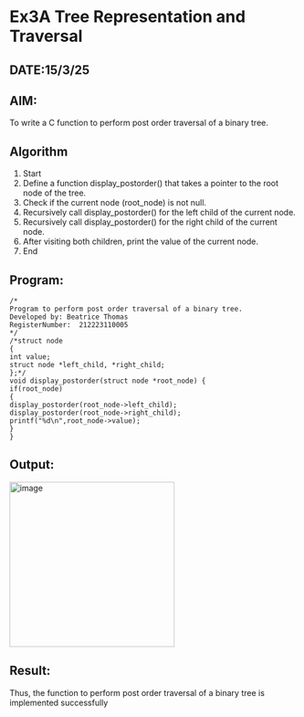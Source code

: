 # Ex3A Tree Representation and Traversal
## DATE:15/3/25
## AIM:
To write a C function to perform post order traversal of a binary tree.

## Algorithm
1. Start 
2. Define a function display_postorder() that takes a pointer to the root node of the tree. 
3. Check if the current node (root_node) is not null. 
4. Recursively call display_postorder() for the left child of the current node. 
5. Recursively call display_postorder() for the right child of the current node. 
6. After visiting both children, print the value of the current node. 
7. End 

## Program:
```
/*
Program to perform post order traversal of a binary tree.
Developed by: Beatrice Thomas
RegisterNumber:  212223110005  
*/
/*struct node 
{ 
int value; 
struct node *left_child, *right_child; 
};*/ 
void display_postorder(struct node *root_node) { 
if(root_node) 
{ 
display_postorder(root_node->left_child); 
display_postorder(root_node->right_child); 
printf("%d\n",root_node->value); 
} 
}

```

## Output:

<img width="289" alt="image" src="https://github.com/user-attachments/assets/e7c661ec-9c61-4b7f-adb8-2f5cdc402a62" />


## Result:
Thus, the function to perform post order traversal of a binary tree is implemented successfully
